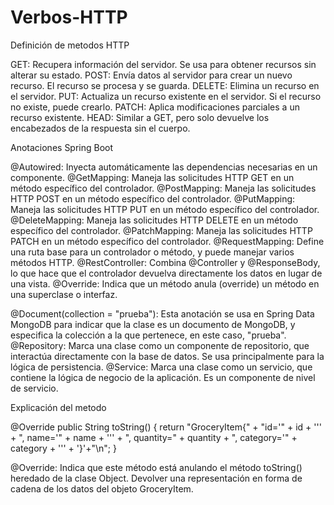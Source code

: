 # Verbos-HTTP
Definición de metodos HTTP

GET: Recupera información del servidor. Se usa para obtener recursos sin alterar su estado.
POST: Envía datos al servidor para crear un nuevo recurso. El recurso se procesa y se guarda.
DELETE: Elimina un recurso en el servidor.
PUT: Actualiza un recurso existente en el servidor. Si el recurso no existe, puede crearlo.
PATCH: Aplica modificaciones parciales a un recurso existente.
HEAD: Similar a GET, pero solo devuelve los encabezados de la respuesta sin el cuerpo.

Anotaciones Spring Boot

@Autowired: Inyecta automáticamente las dependencias necesarias en un componente.
@GetMapping: Maneja las solicitudes HTTP GET en un método específico del controlador.
@PostMapping: Maneja las solicitudes HTTP POST en un método específico del controlador.
@PutMapping: Maneja las solicitudes HTTP PUT en un método específico del controlador.
@DeleteMapping: Maneja las solicitudes HTTP DELETE en un método específico del controlador.
@PatchMapping: Maneja las solicitudes HTTP PATCH en un método específico del controlador.
@RequestMapping: Define una ruta base para un controlador o método, y puede manejar varios métodos HTTP.
@RestController: Combina @Controller y @ResponseBody, lo que hace que el controlador devuelva directamente los datos en lugar de una vista.
@Override: Indica que un método anula (override) un método en una superclase o interfaz.

@Document(collection = "prueba"): Esta anotación se usa en Spring Data MongoDB para indicar que la clase es un documento de MongoDB, y especifica la colección a la que pertenece, en este caso, "prueba".
@Repository: Marca una clase como un componente de repositorio, que interactúa directamente con la base de datos. Se usa principalmente para la lógica de persistencia.
@Service: Marca una clase como un servicio, que contiene la lógica de negocio de la aplicación. Es un componente de nivel de servicio.

Explicación del metodo

@Override
    public String toString() {
        return "GroceryItem{" +
                "id='" + id + '\'' +
                ", name='" + name + '\'' +
                ", quantity=" + quantity +
                ", category='" + category + '\'' +
                '}'+"\n";
    }

@Override: Indica que este método está anulando el método toString() heredado de la clase Object.
Devolver una representación en forma de cadena de los datos del objeto GroceryItem.




